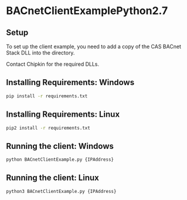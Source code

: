 # BACnetClientExamplePython2.7

## Setup

To set up the client example, you need to add a copy of the CAS BACnet Stack DLL into the directory.

Contact Chipkin for the required DLLs.

## Installing Requirements: Windows

```cmd
pip install -r requirements.txt
```

## Installing Requirements: Linux

```bash
pip2 install -r requirements.txt
```

## Running the client: Windows

```ps
python BACnetClientExample.py {IPAddress}
```

## Running the client: Linux

```bash
python3 BACnetClientExample.py {IPAddress}
```
